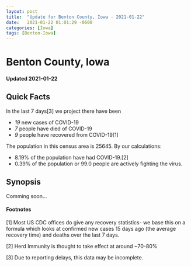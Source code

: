 ```yaml
---
layout: post
title:  "Update for Benton County, Iowa - 2021-01-22"
date:   2021-01-22 01:01:29 -0600
categories: [Iowa]
tags: [Benton-Iowa]
---
```


# Benton County, Iowa
#### Updated 2021-01-22

## Quick Facts

In the last 7 days[3] we project there have been
- *19* new cases of COVID-19
- *7* people have died of COVID-19
- *9* people have recovered from COVID-19[1]

The population in this census area is 25645. By our calculations:
- 8.19% of the population have had COVID-19.[2]
- 0.39% of the population or 99.0 people are actively fighting the virus.

## Synopsis

Comming soon...


#### Footnotes

[1] Most US CDC offices do give any recovery statistics- we base this on a formula which looks at confirmed new cases
15 days ago (the average recovery time) and deaths over the last 7 days.

[2] Herd Immunity is thought to take effect at around ~70-80%

[3] Due to reporting delays, this data may be incomplete.
 
    